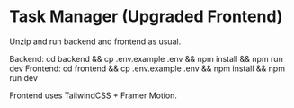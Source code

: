 # Task Manager (Upgraded Frontend)

Unzip and run backend and frontend as usual.

Backend: cd backend && cp .env.example .env && npm install && npm run dev
Frontend: cd frontend && cp .env.example .env && npm install && npm run dev

Frontend uses TailwindCSS + Framer Motion.